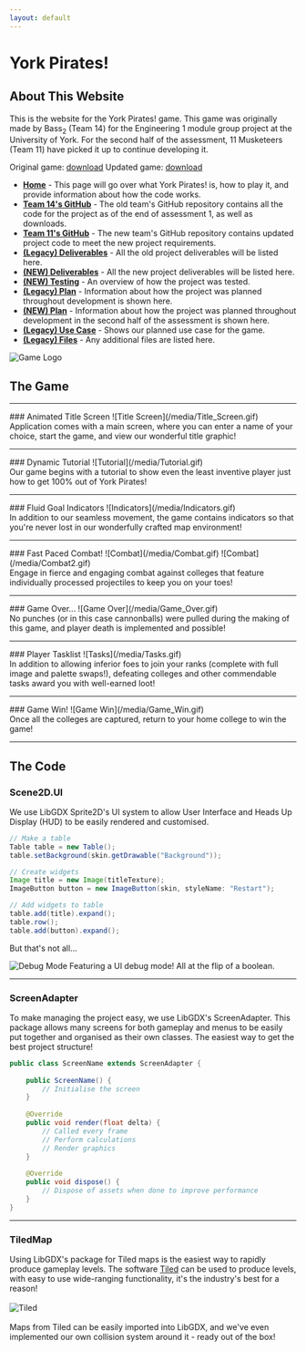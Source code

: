 ```yaml
---
layout: default
---
```

# York Pirates!
## About This Website
This is the website for the York Pirates! game.
This game was originally made by Bass<sub>2</sub> (Team 14) for the Engineering 1 module group project at the University of York. For the second half of the assessment, 11 Musketeers (Team 11) have picked it up to continue developing it.

Original game: [download](https://github.com/engteam14/yorkpirates/releases) 
Updated game: [download](https://github.com/engteam14/yorkpirates/releases) 

- [**Home**]() - This page will go over what York Pirates! is, how to play it, and provide information about how the code works.
- [**Team 14's GitHub**](https://github.com/engteam14/yorkpirates) - The old team's GitHub repository contains all the code for the project as of the end of assessment 1, as well as downloads.
- [**Team 11's GitHub**](https://github.com/UOY-ENG1-Team-11/yorkpirates) - The new team's GitHub repository contains updated project code to meet the new project requirements.
- [**(Legacy) Deliverables**](/deliverables) - All the old project deliverables will be listed here.
- [**(NEW) Deliverables**](/deliverables2) - All the new project deliverables will be listed here.
- [**(NEW) Testing**](/testing) - An overview of how the project was tested.
- [**(Legacy) Plan**](/plan) - Information about how the project was planned throughout development is shown here.
- [**(NEW) Plan**](/plan) - Information about how the project was planned throughout development in the second half of the assessment is shown here.
- [**(Legacy) Use Case**](/usecase) - Shows our planned use case for the game.
- [**(Legacy) Files**](/files) - Any additional files are listed here.

![Game Logo](/media/Logo.gif)

## The Game
<hr/>
### Animated Title Screen
![Title Screen](/media/Title_Screen.gif)
<br/>
Application comes with a main screen, where you can enter a name of your choice, start the game, and view our wonderful title graphic!
<hr/>
### Dynamic Tutorial
![Tutorial](/media/Tutorial.gif)
<br/>
Our game begins with a tutorial to show even the least inventive player just how to get 100% out of York Pirates!
<hr/>
### Fluid Goal Indicators
![Indicators](/media/Indicators.gif)
<br/>
In addition to our seamless movement, the game contains indicators so that you're never lost in our wonderfully crafted map environment!
<hr/>
### Fast Paced Combat!
![Combat](/media/Combat.gif)
![Combat](/media/Combat2.gif)
<br/>
Engage in fierce and engaging combat against colleges that feature individually processed projectiles to keep you on your toes!
<hr/>
### Game Over...
![Game Over](/media/Game_Over.gif)
<br/>
No punches (or in this case cannonballs) were pulled during the making of this game, and player death is implemented and possible!
<hr/>
### Player Tasklist
![Tasks](/media/Tasks.gif)
<br/>
In addition to allowing inferior foes to join your ranks (complete with full image and palette swaps!), defeating colleges and other commendable tasks award you with well-earned loot!
<hr/>
### Game Win!
![Game Win](/media/Game_Win.gif)
<br/>
Once all the colleges are captured, return to your home college to win the game!

<hr/>

## The Code

### Scene2D.UI

We use LibGDX Sprite2D's UI system to allow User Interface and Heads Up Display (HUD) to be easily rendered and customised.

```java
// Make a table
Table table = new Table();
table.setBackground(skin.getDrawable("Background"));

// Create widgets
Image title = new Image(titleTexture);
ImageButton button = new ImageButton(skin, styleName: "Restart");

// Add widgets to table
table.add(title).expand();
table.row();
table.add(button).expand();
```
But that's not all...

![Debug Mode](/media/Debug.gif)
Featuring a UI debug mode! All at the flip of a boolean.

<hr/>

### ScreenAdapter

To make managing the project easy, we use LibGDX's ScreenAdapter. 
This package allows many screens for both gameplay and menus to be easily put together and organised as their own classes.
The easiest way to get the best project structure!

```java
public class ScreenName extends ScreenAdapter {
    
    public ScreenName() {
        // Initialise the screen
    }
    
    @Override
    public void render(float delta) {
        // Called every frame
        // Perform calculations
        // Render graphics
    }
    
    @Override
    public void dispose() {
        // Dispose of assets when done to improve performance
    }
}
```

<hr/>

### TiledMap
Using LibGDX's package for Tiled maps is the easiest way to rapidly produce gameplay levels.
The software [Tiled](https://www.mapeditor.org) can be used to produce levels, with easy to use wide-ranging functionality, it's the industry's best for a reason!
<br/><br/>![Tiled](/media/tiled.gif)
<br/><br/>Maps from Tiled can be easily imported into LibGDX, and we've even implemented our own collision system around it - ready out of the box!
